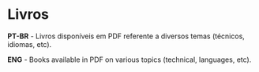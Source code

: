 # Livros
**PT-BR** - Livros disponíveis em PDF referente a diversos temas (técnicos, idiomas, etc).

**ENG** - Books available in PDF on various topics (technical, languages, etc).
